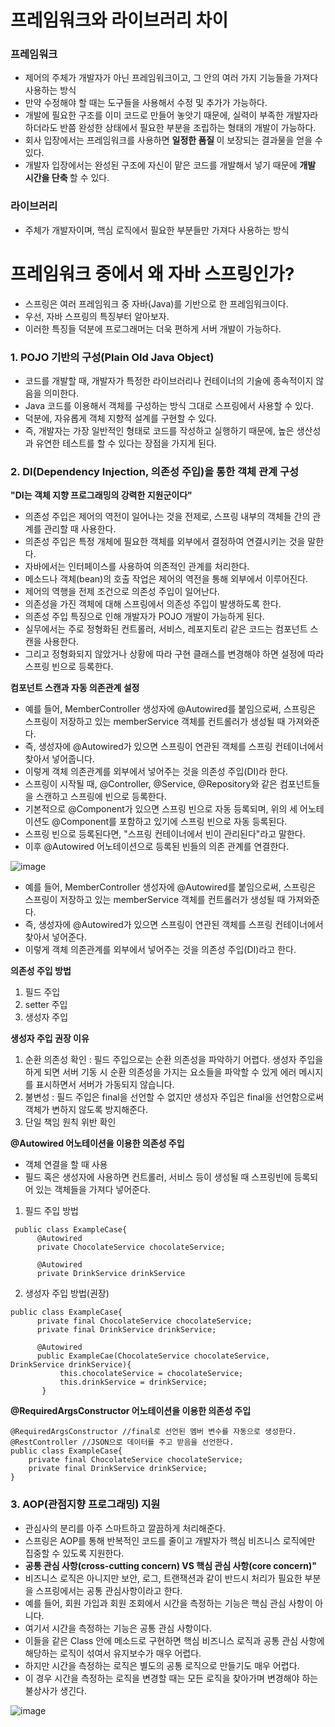 <h1> 프레임워크와 라이브러리 차이  </h1>

<h3> 프레임워크 </h3>

- 제어의 주체가 개발자가 아닌 프레임워크이고, 그 안의 여러 가지 기능들을 가져다 사용하는 방식
- 만약 수정해야 할 때는 도구들을 사용해서 수정 및 추가가 가능하다.
- 개발에 필요한 구조를 이미 코드로 만들어 놓앗기 때문에, 실력이 부족한 개발자라 하더라도 반쯤 완성한 상태에서 필요한 부분을 조립하는 형태의 개발이 가능하다.
- 회사 입장에서는 프레임워크를 사용하면 <b> 일정한 품질 </b> 이 보장되는 결과물을 얻을 수 있다.
- 개발자 입장에서는 완성된 구조에 자신이 맡은 코드를 개발해서 넣기 때문에 <b> 개발 시간을 단축 </b> 할 수 있다.

<h3> 라이브러리 </h3>

- 주체가 개발자이며, 핵심 로직에서 필요한 부분들만 가져다 사용하는 방식

<h1> 프레임워크 중에서 왜 자바 스프링인가? </h1>

- 스프링은 여러 프레임워크 중 자바(Java)를 기반으로 한 프레임워크이다.
- 우선, 자바 스프링의 특징부터 알아보자.
- 이러한 특징들 덕분에 프로그래머는 더욱 편하게 서버 개발이 가능하다.

<h3> 1. POJO 기반의 구성(Plain Old Java Object) </h3>

- 코드를 개발할 때, 개발자가 특정한 라이브러리나 컨테이너의 기술에 종속적이지 않음을 의미한다.
- Java 코드를 이용해서 객체를 구성하는 방식 그대로 스프링에서 사용할 수 있다. 
- 덕분에, 자유롭게 객체 지향적 설계를 구현할 수 있다.
- 즉, 개발자는 가장 일반적인 형태로 코드를 작성하고 실행하기 때문에, 높은 생산성과 유연한 테스트를 할 수 있다는 장점을 가지게 된다.

<h3> 2. DI(Dependency Injection, 의존성 주입)을 통한 객체 관계 구성 </h3>

<b> "DI는 객체 지향 프로그래밍의 강력한 지원군이다" </b>

- 의존성 주입은 제어의 역전이 일어나는 것을 전제로, 스프링 내부의 객체들 간의 관계를 관리할 때 사용한다.
- 의존성 주입은 특정 개체에 필요한 객체를 외부에서 결정하여 연결시키는 것을 말한다.
- 자바에서는 인터페이스를 사용하여 의존적인 관계를 처리한다.
- 메소드나 객체(bean)의 호출 작업은 제어의 역전을 통해 외부에서 이루어진다.
- 제어의 역행을 전제 조건으로 의존성 주입이 일어난다.
- 의존성을 가진 객체에 대해 스프링에서 의존성 주입이 발생하도록 한다.
- 의존성 주입 특징으로 인해 개발자가 POJO 개발이 가능하게 된다.
- 실무에서는 주로 정형화된 컨트롤러, 서비스, 레포지토리 같은 코드는 컴포넌트 스캔을 사용한다.
- 그리고 정형화되지 않았거나 상황에 따라 구현 클래스를 변경해야 하면 설정에 따라 스프링 빈으로 등록한다.

<b> 컴포넌트 스캔과 자동 의존관계 설정 </b>

- 예를 들어, MemberController 생성자에 @Autowired를 붙임으로써, 스프링은 스프링이 저장하고 있는 memberService 객체를 컨트롤러가 생성될 때 가져와준다.
- 즉, 생성자에 @Autowired가 있으면 스프링이 연관된 객체를 스프링 컨테이너에서 찾아서 넣어줍니다.
- 이렇게 객체 의존관계를 외부에서 넣어주는 것을 의존성 주입(DI)라 한다.
- 스프링이 시작될 때, @Controller, @Service, @Repository와 같은 컴포넌트들을 스캔하고 스프링에 빈으로 등록한다.
- 기본적으로 @Component가 있으면 스프링 빈으로 자동 등록되며, 위의 세 어노테이션도 @Component를 포함하고 있기에 스프링 빈으로 자동 등록된다.
- 스프링 빈으로 등록된다면, "스프링 컨테이너에서 빈이 관리된다"라고 말한다.
- 이후 @Autowired 어노테이션으로 등록된 빈들의 의존 관계를 연결한다.

![image](https://user-images.githubusercontent.com/62228401/235871319-9f64a323-27b0-486f-82d2-1a4ae1eb5f98.png)

- 예를 들어, MemberController 생성자에 @Autowired를 붙임으로써, 스프링은 스프링이 저장하고 있는 memberService 객체를 컨트롤러가 생성될 때 가져와준다.
- 즉, 생성자에 @Autowired가 있으면 스프링이 연관된 객체를 스프링 컨테이너에서 찾아서 넣어준다.
- 이렇게 객체 의존관계를 외부에서 넣어주는 것을 의존성 주입(DI)라고 한다.

<b> 의존성 주입 방법 </b>

1. 필드 주입
2. setter 주입
3. 생성자 주입

<b> 생성자 주입 권장 이유 </b>

1. 순환 의존성 확인 : 필드 주입으로는 순환 의존성을 파악하기 어렵다. 생성자 주입을 하게 되면 서버 기동 시 순환 의존성을 가지는 요소들을 파악할 수 있게 에러 메시지를 표시하면서 서버가 가동되지 않습니다.
2. 불변성 : 필드 주입은 final을 선언할 수 없지만 생성자 주입은 final을 선언함으로써 객체가 변하지 않도록 방지해준다.
3. 단일 책임 원칙 위반 확인

<b> @Autowired 어노테이션을 이용한 의존성 주입 </b>

- 객체 연결을 할 때 사용
- 필드 혹은 생성자에 사용하면 컨트롤러, 서비스 등이 생성될 때 스프링빈에 등록되어 있는 객체들을 가져다 넣어준다.

1. 필드 주입 방법
```
 public class ExampleCase{
      @Autowired
      private ChocolateService chocolateService;
      
      @Autowired
      private DrinkService drinkService
```

2. 생성자 주입 방법(권장)
```
public class ExampleCase{
      private final ChocolateService chocolateService;
      private final DrinkService drinkService;
      
      @Autowired
      public ExampleCae(ChocolateService chocolateService, DrinkService drinkService){
           this.chocolateService = chocolateService;
           this.drinkService = drinkService;
       }
```

<b> @RequiredArgsConstructor 어노테이션을 이용한 의존성 주입 </b>
```
@RequiredArgsConstructor //final로 선언된 멤버 변수를 자동으로 생성한다.
@RestController //JSON으로 데이터를 주고 받음을 선언한다.
public class ExampleCase{
    private final ChocolateService chocolateService;
    private final DrinkService drinkService;
}
```

<h3> 3. AOP(관점지향 프로그래밍) 지원 </h3>

- 관심사의 분리를 아주 스마트하고 깔끔하게 처리해준다.
- 스프링은 AOP를 통해 반복적인 코드를 줄이고 개발자가 핵심 비즈니스 로직에만 집중할 수 있도록 지원한다.
- <b> 공통 관심 사항(cross-cutting concern) VS 핵심 관심 사항(core concern)" </b>
- 비즈니스 로직은 아니지만 보안, 로그, 트랜잭션과 같이 반드시 처리가 필요한 부분을 스프링에서는 공통 관심사항이라고 한다.
- 예를 들어, 회원 가입과 회원 조회에서 시간을 측정하는 기능은 핵심 관심 사항이 아니다.
- 여기서 시간을 측정하는 기능은 공통 관심 사항이다.
- 이들을 같은 Class 안에 메소드로 구현하면 핵심 비즈니스 로직과 공통 관심 사항에 해당하는 로직이 섞여서 유지보수가 매우 어렵다.
- 하지만 시간을 측정하는 로직은 별도의 공통 로직으로 만들기도 매우 어렵다.
- 이 경우 시간을 측정하는 로직을 변경할 때는 모든 로직을 찾아가며 변경해야 하는 불상사가 생긴다.

![image](https://user-images.githubusercontent.com/62228401/235911897-5b40cab4-d499-4cf0-a8d5-cbd6ea83758f.png)

